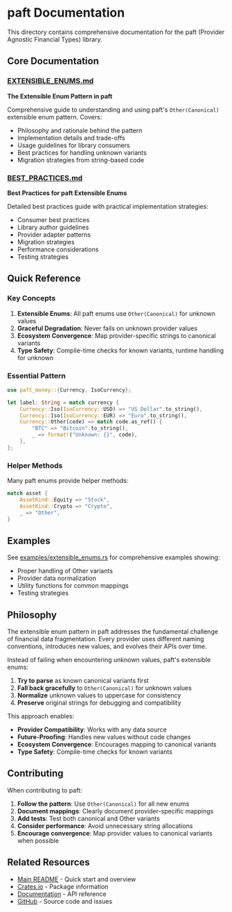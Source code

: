 # paft Documentation

This directory contains comprehensive documentation for the paft (Provider Agnostic Financial Types) library.

## Core Documentation

### [EXTENSIBLE_ENUMS.md](EXTENSIBLE_ENUMS.md)
**The Extensible Enum Pattern in paft**

Comprehensive guide to understanding and using paft's `Other(Canonical)` extensible enum pattern. Covers:

- Philosophy and rationale behind the pattern
- Implementation details and trade-offs
- Usage guidelines for library consumers
- Best practices for handling unknown variants
- Migration strategies from string-based code

### [BEST_PRACTICES.md](BEST_PRACTICES.md)
**Best Practices for paft Extensible Enums**

Detailed best practices guide with practical implementation strategies:

- Consumer best practices
- Library author guidelines
- Provider adapter patterns
- Migration strategies
- Performance considerations
- Testing strategies

## Quick Reference

### Key Concepts

1. **Extensible Enums**: All paft enums use `Other(Canonical)` for unknown values
2. **Graceful Degradation**: Never fails on unknown provider values
3. **Ecosystem Convergence**: Map provider-specific strings to canonical variants
4. **Type Safety**: Compile-time checks for known variants, runtime handling for unknown

### Essential Pattern

```rust
use paft_money::{Currency, IsoCurrency};

let label: String = match currency {
    Currency::Iso(IsoCurrency::USD) => "US Dollar".to_string(),
    Currency::Iso(IsoCurrency::EUR) => "Euro".to_string(),
    Currency::Other(code) => match code.as_ref() {
        "BTC" => "Bitcoin".to_string(),
        _ => format!("Unknown: {}", code),
    },
};
```

### Helper Methods

Many paft enums provide helper methods:

```rust
match asset {
    AssetKind::Equity => "Stock",
    AssetKind::Crypto => "Crypto",
    _ => "Other",
}
```

## Examples

See [examples/extensible_enums.rs](../examples/extensible_enums.rs) for comprehensive examples showing:

- Proper handling of Other variants
- Provider data normalization
- Utility functions for common mappings
- Testing strategies

## Philosophy

The extensible enum pattern in paft addresses the fundamental challenge of financial data fragmentation. Every provider uses different naming conventions, introduces new values, and evolves their APIs over time.

Instead of failing when encountering unknown values, paft's extensible enums:

1. **Try to parse** as known canonical variants first
2. **Fall back gracefully** to `Other(Canonical)` for unknown values  
3. **Normalize** unknown values to uppercase for consistency
4. **Preserve** original strings for debugging and compatibility

This approach enables:

- **Provider Compatibility**: Works with any data source
- **Future-Proofing**: Handles new values without code changes
- **Ecosystem Convergence**: Encourages mapping to canonical variants
- **Type Safety**: Compile-time checks for known variants

## Contributing

When contributing to paft:

1. **Follow the pattern**: Use `Other(Canonical)` for all new enums
2. **Document mappings**: Clearly document provider-specific mappings
3. **Add tests**: Test both canonical and Other variants
4. **Consider performance**: Avoid unnecessary string allocations
5. **Encourage convergence**: Map provider values to canonical variants when possible

## Related Resources

- [Main README](../README.md) - Quick start and overview
- [Crates.io](https://crates.io/crates/paft) - Package information
- [Documentation](https://docs.rs/paft) - API reference
- [GitHub](https://github.com/paft-rs/paft) - Source code and issues

